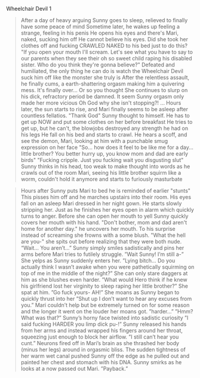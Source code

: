 Wheelchair Devil 1

>After a day of heavy arguing Sunny goes to sleep, relieved to finally have some peace of mind
>Sometime later, he wakes up feeling a strange, feeling in his penis
>He opens his eyes and there's Mari, naked, sucking him off
>He cannot believe his eyes. Did she took her clothes off and fucking CRAWLED NAKED to his bed just to do this?
>"If you open your mouth I'll scream. Let's see what you have to say to our parents when they see their oh so sweet child raping his disabled sister. Who do you think they're gonna believe?"
>Defeated and humiliated, the only thing he can do is watch the Wheelchair Devil suck him off like the monster she truly is
>After the relentless assault, he finally cums, a earth-shattering orgasm making him a quivering mess. It's finally over... Or so you thought
>She continues to slurp on his dick, refractory period be damned. It seem Sunny orgasm only made her more vicious
>Oh God why she isn't stopping?!
>...
>Hours later, the sun starts to rise, and Mari finally seems to be asleep after countless fellatios.
>"Thank God" Sunny thought to himself. He has to get up NOW and put some clothes on her before breakfast
>He tries to get up, but he can't, the blowjobs destroyed any strength he had on his legs
>He fall on his bed and starts to crawl.
>He hears a scoff, and see the demon, Mari, looking at him with a punchable smug expression on her face
>"So... how does it feel to be like me for a day... little brother? You better hurry up, you know mom and dad are early birds"
>"Fucking cripple. Just you fucking wait you disgusting slut" Sunny thinks in his head, too weak to make thought into words as he crawls out of the room
>Mari, seeing his little brother squirm like a worm, couldn't hold it anymore and starts to furiously masturbate

>Hours after Sunny puts Mari to bed he is reminded of earlier "stunts"
>This pisses him off and he marches upstairs into their room.
>His eyes fall on an asleep Mari dressed in her night gown.
>He starts slowly stripping her.
>Just as he finishes her eyes open in alarm which quickly turns to anger.
>Before she can open her mouth to yell Sunny quickly covers her mouth with his hand.
>"Don't bother, mom and dad aren't home for another day." he uncovers her mouth.
>To his surprise instead of screaming she frowns with a some blush.
>"What the hell are you-" she spits out before realizing that they were both nude. “Wait… You aren’t…”
>Sunny simply smiles sadistically and pins her arms before Mari tries to futilely struggle.
>”Wait Sunny! I’m still a-”
>She yelps as Sunny suddenly enters her.
>”Lying bitch… Do you actually think I wasn’t awake when you were pathetically squirming on top of me in the middle of the night?”
>She can only stare daggers at him as she blushes even harder.
>”What would Hero think if he knew his girlfriend lost her virginity to sleep raping her little brother?”
>She spat at him.
>”Go fuck yours- AH!” She moans as Sunny began to quickly thrust into her
>”Shut up I don’t want to hear any excuses from you.”
>Mari couldn’t help but be extremely turned on for some reason and the longer it went on the louder her moans got.
>”harder…”
>”Hmm? What was that?” Sunny’s horny face twisted into sadistic curiosity
>”I said fucking HARDER you limp dick pu-!”
>Sunny released his hands from her arms and instead wrapped his fingers around her throat, squeezing just enough to block her airflow.
>”I still can’t hear you cunt.”
>Neurons fired off in Mari’s brain as she thrashed her body (minus her legs) around in orgasmic bliss.
>The sudden tightness of her warm wet canal pushed Sunny off the edge as he pulled out and painted her chest and stomach with his DNA.
>Sunny smirks as he looks at a now passed out Mari.
>”Payback.”
